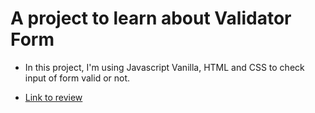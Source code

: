 # A project to learn about Validator Form

- In this project, I'm using Javascript Vanilla, HTML and CSS to check input of form valid or not.

- [Link to review](https://validator-form.netlify.app/)
